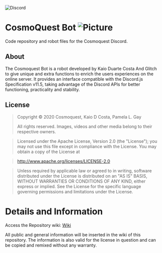<img alt="Discord" src="https://img.shields.io/discord/443490369443856384?label=CosmoQuest&logo=Discord&style=social">

# CosmoQuest Bot ![Picture](https://static-cdn.jtvnw.net/jtv_user_pictures/5d474961-8648-4a43-97d5-8dec6f6babd3-profile_image-50x50.png)

Code repository and robot files for the Cosmoquest Discord.

## About

The Cosmoquest Bot is a robot developed by Kaio Duarte Costa And Glitch to give unique and extra functions to enrich the users experiences on the online server.  It provides an interface compatible with the Discord.js Specification v11.5, taking advantage of the Discord APIs for better functioning, practicality and stability.

## License

> Copyright © 2020 Cosmoquest, Kaio D Costa, Pamela L. Gay
>
> All rights reserved. 
> Images, videos and other media belong to their respective owners.


> Licensed under the Apache License, Version 2.0 (the "License"); you may not use this file except in compliance with the License. You may obtain a copy of the License at

> http://www.apache.org/licenses/LICENSE-2.0

> Unless required by applicable law or agreed to in writing, software distributed under the License is distributed on an "AS IS" BASIS, WITHOUT WARRANTIES OR CONDITIONS OF ANY KIND, either express or implied. See the License for the specific language governing permissions and limitations under the License.

# Details and Information
Access the Repository wiki: [Wiki](https://github.com/kaiodcosta/CosmoQuest-Bot/wiki)

All public and general information will be inserted in the wiki of this repository.
The information is also valid for the license in question and can be copied and remixed without any warranty.
